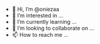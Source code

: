- 👋 Hi, I’m @oniezaa
- 👀 I’m interested in ...
- 🌱 I’m currently learning ...
- 💞️ I’m looking to collaborate on ...
- 📫 How to reach me ...

<!---
oniezaa/oniezaa is a ✨ special ✨ repository because its `README.md` (this file) appears on your GitHub profile.
You can click the Preview link to take a look at your changes.
--->

